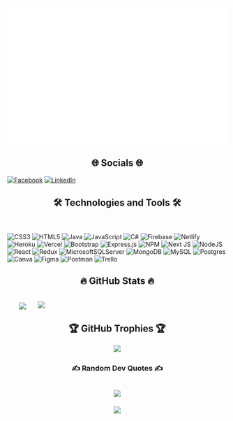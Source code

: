 <a href="#" target="_blank">
  <img src="./tranhuy.svg" width="1200" alt="tranhuy510-github" />
</a>

<h2 align="center">🌐 Socials 🌐</h2>

[![Facebook](https://img.shields.io/badge/Facebook-%231877F2.svg?logo=Facebook&logoColor=white)](https://facebook.com/profile.php?id=100025165838225) [![LinkedIn](https://img.shields.io/badge/LinkedIn-%230077B5.svg?logo=linkedin&logoColor=white)](https://linkedin.com/in/huy-tr%E1%BA%A7n-quang-a1b12a26b/)

<h2 align="center">🛠 Technologies and Tools 🛠</h2>
<br>

![CSS3](https://img.shields.io/badge/css3-%231572B6.svg?style=for-the-badge&logo=css3&logoColor=white) ![HTML5](https://img.shields.io/badge/html5-%23E34F26.svg?style=for-the-badge&logo=html5&logoColor=white) ![Java](https://img.shields.io/badge/java-%23ED8B00.svg?style=for-the-badge&logo=java&logoColor=white) ![JavaScript](https://img.shields.io/badge/javascript-%23323330.svg?style=for-the-badge&logo=javascript&logoColor=%23F7DF1E) ![C#](https://img.shields.io/badge/c%23-%23239120.svg?style=for-the-badge&logo=c-sharp&logoColor=white) ![Firebase](https://img.shields.io/badge/firebase-%23039BE5.svg?style=for-the-badge&logo=firebase) ![Netlify](https://img.shields.io/badge/netlify-%23000000.svg?style=for-the-badge&logo=netlify&logoColor=#00C7B7) ![Heroku](https://img.shields.io/badge/heroku-%23430098.svg?style=for-the-badge&logo=heroku&logoColor=white) ![Vercel](https://img.shields.io/badge/vercel-%23000000.svg?style=for-the-badge&logo=vercel&logoColor=white) ![Bootstrap](https://img.shields.io/badge/bootstrap-%23563D7C.svg?style=for-the-badge&logo=bootstrap&logoColor=white) ![Express.js](https://img.shields.io/badge/express.js-%23404d59.svg?style=for-the-badge&logo=express&logoColor=%2361DAFB) ![NPM](https://img.shields.io/badge/NPM-%23000000.svg?style=for-the-badge&logo=npm&logoColor=white) ![Next JS](https://img.shields.io/badge/Next-black?style=for-the-badge&logo=next.js&logoColor=white) ![NodeJS](https://img.shields.io/badge/node.js-6DA55F?style=for-the-badge&logo=node.js&logoColor=white) ![React](https://img.shields.io/badge/react-%2320232a.svg?style=for-the-badge&logo=react&logoColor=%2361DAFB) ![Redux](https://img.shields.io/badge/redux-%23593d88.svg?style=for-the-badge&logo=redux&logoColor=white) ![MicrosoftSQLServer](https://img.shields.io/badge/Microsoft%20SQL%20Sever-CC2927?style=for-the-badge&logo=microsoft%20sql%20server&logoColor=white) ![MongoDB](https://img.shields.io/badge/MongoDB-%234ea94b.svg?style=for-the-badge&logo=mongodb&logoColor=white) ![MySQL](https://img.shields.io/badge/mysql-%2300f.svg?style=for-the-badge&logo=mysql&logoColor=white) ![Postgres](https://img.shields.io/badge/postgres-%23316192.svg?style=for-the-badge&logo=postgresql&logoColor=white) ![Canva](https://img.shields.io/badge/Canva-%2300C4CC.svg?style=for-the-badge&logo=Canva&logoColor=white) ![Figma](https://img.shields.io/badge/figma-%23F24E1E.svg?style=for-the-badge&logo=figma&logoColor=white) ![Postman](https://img.shields.io/badge/Postman-FF6C37?style=for-the-badge&logo=postman&logoColor=white) ![Trello](https://img.shields.io/badge/Trello-%23026AA7.svg?style=for-the-badge&logo=Trello&logoColor=white)
<br>

<h2 align="center">🔥 GitHub Stats 🔥</h2>
<!-- https://github.com/anuraghazra/github-readme-stats -->
<br>
<div align=center>
  <a href="#" title="tranhuy510">
    <img width="315" align="center" src="https://github-readme-stats.vercel.app/api/top-langs/?username=tranhuy510&hide=c%23,powershell,Mathematica,Ruby,Objective-C,Objective-C%2b%2b,Cuda&title_color=61dafb&text_color=ffffff&icon_color=61dafb&bg_color=20232a&langs_count=8&layout=compact&border_color=61dafb&hide_border=true" />
  </a>
  <a href="#" title="tranhuy510">
    <img align="right" width="434" src="https://github-readme-stats.vercel.app/api?username=tranhuy510&show_icons=true&theme=react&border_color=61dafb&hide_border=true" />
  </a>
</div>

<h2 align="center">🏆 GitHub Trophies 🏆</h2>
<div align=center>

![](https://github-trophies.vercel.app/?username=tranhuy510&theme=radical&no-frame=false&no-bg=false&margin-w=4)

</div>
<h3 align="center">✍️ Random Dev Quotes ✍️</h3>
<div align=center>

## ![](https://quotes-github-readme.vercel.app/api?type=vetical&theme=gruvbox)

[![](https://visitcount.itsvg.in/api?id=tranhuy510&icon=0&color=3)](https://visitcount.itsvg.in)

</div>
